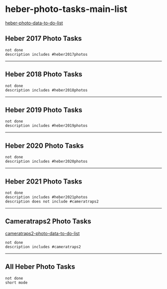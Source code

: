 # heber-photo-tasks-main-list
[heber-photo-data-to-do-list](heber-photo-data-to-do-list.md)
## Heber 2017 Photo Tasks
```tasks
not done
description includes #heber2017photos 
```
***
## Heber 2018 Photo Tasks
```tasks
not done
description includes #heber2018photos 
```
***
## Heber 2019 Photo Tasks
```tasks
not done
description includes #heber2019photos 
```
***
## Heber 2020 Photo Tasks
```tasks
not done
description includes #heber2020photos 
```
***
## Heber 2021 Photo Tasks
```tasks
not done
description includes #heber2021photos 
description does not include #cameratraps2 
```
***
## Cameratraps2 Photo Tasks
[cameratraps2-photo-data-to-do-list](cameratraps2-photo-data-to-do-list.md)
```tasks
not done
description includes #cameratraps2
```
***
## All Heber Photo Tasks
```tasks
not done
short mode
```